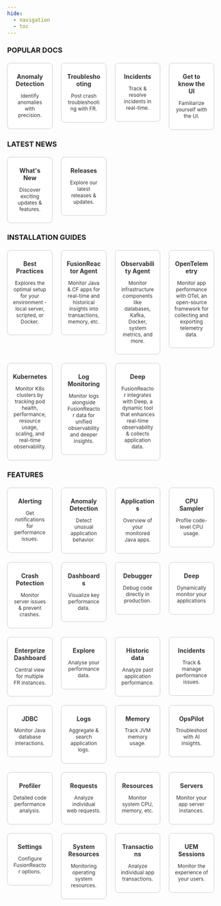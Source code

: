 ```yaml
---
hide:
  - navigation
  - toc
---
```




<!DOCTYPE html>
<html>
<head>
    <title>FusionReactor Journey Steps</title>
    <style>
        .fr-journey-container {
            max-width: 1200px;
            margin: 0 auto;
            padding: 40px 20px;
            font-family: Roboto
        }

        .fr-journey-title {
            text-align: center;
            color: black;
            margin-bottom: 50px;
            font-size: 2.5em;
            font-weight: 800;
        }

        .fr-steps {
            display: flex;
            justify-content: space-between;
            flex-wrap: wrap;
            gap: 30px;
        }

        .fr-step {
            flex: 1;
            min-width: 250px;
            background: white;
            border-radius: 10px;
            border: 2px solid rgba(198, 203, 206, 0.49);
            padding: 25px;
            box-shadow: 0 4px 6px rgba(0, 0, 0, 0.1);
            display: flex;
            flex-direction: column;
            align-items: center;
            text-align: center;
            transition: transform 0.3s ease;
        }

        .fr-step:hover {
            transform: translateY(-5px);
        }

        .fr-step-number {
            width: 40px;
            height: 40px;
            background: #53AFDA;
            color: white;
            border-radius: 50%;
            display: flex;
            align-items: center;
            justify-content: center;
            font-size: 1.2em;
            font-weight: bold;
            margin-bottom: 15px;
        }

        .fr-step-title {
            font-weight: bold;
            margin-bottom: 1.0rem;
            font-size: 1.1rem;
            color: black;
        }

        .fr-step-description {
            font-size: 0.7rem;
            margin-bottom: 1.0rem;
            flex-grow: 1;
            color: #343942; /* Lighter color for description */
        }

        .fr-step-action {
            width: 100%;
        }

        .fr-btn {
            display: inline-block;
            padding: 0.4rem 1rem;
            background-color: white; /* Match the card background */
            color: #343942; /* Light blue text color */
            text-decoration: none;
            border: 2px solid white; /* Light blue border */
            border-radius: 5px;
            font-size: 0.7rem;
            font-weight: bold; /* Makes the text bold */
            transition: background-color 0.3s, color 0.3s;
        }

        .fr-btn:hover {
            background: white;
        }

        @media (max-width: 768px) {
            .fr-steps {
                flex-direction: column;
            }
            
            .fr-step {
                width: 100%;
            }
            
            .fr-journey-title {
                font-size: 2rem;
            }
        }
    </style>
</head>
<body>
    <div class="fr-journey-container">
        <h1 class="fr-journey-title">Start your FusionReactor journey in 4 easy steps!</h1>
        <div class="fr-steps">
            <div class="fr-step">
                <div class="fr-step-number">1</div>
                <div class="fr-step-title"> Create your account</div>
                <div class="fr-step-description">Don't have an account? Signing up is easy and only takes a few minutes.</div>
                <div class="fr-step-action">
                    <a href="https://app.fusionreactor.io/auth/login" class="fr-btn">Sign up here</a>
                </div>
            </div>
            <div class="fr-step">
                <div class="fr-step-number">2</div>
                <div class="fr-step-title">Install FusionReactor</div>
                <div class="fr-step-description">Dive into the UI and configure FusionReactor to monitor your stack.</div>
                <div class="fr-step-action">
                    <a href="/Getting-started/install-fr/" class="fr-btn">Install FusionReactor</a>
                </div>
            </div>
            <div class="fr-step">
                <div class="fr-step-number">3</div>
                <div class="fr-step-title">Set up integrations</div>
                <div class="fr-step-description">Monitor key parts of your infrastructure like databases, Docker etc.</div>
                <div class="fr-step-action">
                    <a href="/Monitor-your-data/Observability-agent/overview/" class="fr-btn">Install Observability Agent</a>
                </div>
            </div>
            <div class="fr-step">
                <div class="fr-step-number">4</div>
                <div class="fr-step-title">Start your FR journey</div>
                <div class="fr-step-description">Familiarize yourself with our comprehensive monitoring platform.</div>
                <div class="fr-step-action">
                    <a href="/Getting-started/intro-to-fr/" class="fr-btn">Learn more about FR</a>
                </div>
            </div>
        </div>
    </div>
</body>
</html>


<style>
.doc-grid-item-link:hover * {
  color: #53AFDA !important; /* Use !important to override inline styles */
}
.doc-grid-item-link:hover div {
  /* Optionally, keep the background color change if you like it */
  background-color: var(--md-color-scheme-hover-bg, #f9f9f9) !important; /* Example fallback */
  color: #fff !important; /* Keep the white text on hover if desired */
  box-shadow: 0 4px 12px rgba(0,0,0,0.15);
  transform: translateY(-4px);
}
.doc-grid-item-link:not(:hover) div {
  /* Revert background and text color on mouseout */
  background-color: var(--card-bg, white);
  color: var(--card-text, #333);
  box-shadow: none;
  transform: none;
}
</style>

<h3 style="margin-bottom: 20px;">POPULAR DOCS</h3>

<div style="display: flex; flex-wrap: wrap; gap: 20px;">

  <a href="/Data-insights/Features/Anomaly-Detection/ADoverview/" style="text-decoration: none; color: inherit; width: calc(25% - 20px);" class="doc-grid-item-link">
    <div style="
      border: 1px solid #ccc;
      padding: 12px;
      box-sizing: border-box;
      text-align: center;
      border-radius: 8px;
      transition: all 0.3s ease;
      cursor: pointer;
      background-color: var(--card-bg, white);
      color: var(--card-text, #333);
    ">
      <i class="fas fa-server fa-2x" style="margin-bottom: 10px; color: purple;"></i>
      <h4 style="margin: 10px 0 6px;">Anomaly Detection</h4>
      <p style="font-size: 0.85em;">Identify anomalies with precision.</p>
    </div>
  </a>

  <a href="/Getting-started/Tutorials/troubleshoot-crash/" style="text-decoration: none; color: inherit; width: calc(25% - 20px);" class="doc-grid-item-link">
    <div style="
      border: 1px solid #ccc;
      padding: 12px;
      box-sizing: border-box;
      text-align: center;
      border-radius: 8px;
      transition: all 0.3s ease;
      cursor: pointer;
      background-color: var(--card-bg, white);
      color: var(--card-text, #333);
    ">
      <i class="fas fa-plug fa-2x" style="margin-bottom: 10px; color: purple;"></i>
      <h4 style="margin: 10px 0 6px;">Troubleshooting</h4>
      <p style="font-size: 0.85em;">Post crash troubleshooting with FR.</p>
    </div>
  </a>

   <a href="/Data-insights/Features/Incidents/incidents/" style="text-decoration: none; color: inherit; width: calc(25% - 20px);" class="doc-grid-item-link">
    <div style="
      border: 1px solid #ccc;
      padding: 12px;
      box-sizing: border-box;
      text-align: center;
      border-radius: 8px;
      transition: all 0.3s ease;
      cursor: pointer;
      background-color: var(--card-bg, white);
      color: var(--card-text, #333);
    ">
      <i class="fas fa-server fa-2x" style="margin-bottom: 10px; color: purple;"></i>
      <h4 style="margin: 10px 0 6px;">Incidents</h4>
      <p style="font-size: 0.85em;">Track & resolve incidents in real-time.</p>
    </div>
  </a>

   <a href="/Getting-started/Tutorials/know-the-ui/" style="text-decoration: none; color: inherit; width: calc(25% - 20px);" class="doc-grid-item-link">
    <div style="
      border: 1px solid #ccc;
      padding: 12px;
      box-sizing: border-box;
      text-align: center;
      border-radius: 8px;
      transition: all 0.3s ease;
      cursor: pointer;
      background-color: var(--card-bg, white);
      color: var(--card-text, #333);
    ">
      <i class="fas fa-server fa-2x" style="margin-bottom: 10px; color: purple;"></i>
      <h4 style="margin: 10px 0 6px;">Get to know the UI</h4>
      <p style="font-size: 0.85em;">Familiarize yourself with the UI.</p>
    </div>
  </a>

  </div>

<h3 style="margin-bottom: 20px;">LATEST NEWS</h3>

<div style="display: flex; flex-wrap: wrap; gap: 20px;">

  <a href="/Latest-updates/WhatsNew/" style="text-decoration: none; color: inherit; width: calc(25% - 20px);" class="doc-grid-item-link">
    <div style="
      border: 1px solid #ccc;
      padding: 12px;
      box-sizing: border-box;
      text-align: center;
      border-radius: 8px;
      transition: all 0.3s ease;
      cursor: pointer;
      background-color: var(--card-bg, white);
      color: var(--card-text, #333);
    ">
      <i class="fas fa-server fa-2x" style="margin-bottom: 10px; color: purple;"></i>
      <h4 style="margin: 10px 0 6px;">What's New</h4>
      <p style="font-size: 0.85em;">Discover exciting updates & features.</p>
    </div>
  </a>

  <a href="/Latest-updates/Releases" style="text-decoration: none; color: inherit; width: calc(25% - 20px);" class="doc-grid-item-link">
    <div style="
      border: 1px solid #ccc;
      padding: 12px;
      box-sizing: border-box;
      text-align: center;
      border-radius: 8px;
      transition: all 0.3s ease;
      cursor: pointer;
      background-color: var(--card-bg, white);
      color: var(--card-text, #333);
    ">
      <i class="fas fa-plug fa-2x" style="margin-bottom: 10px; color: purple;"></i>
      <h4 style="margin: 10px 0 6px;">Releases</h4>
      <p style="font-size: 0.85em;">Explore our latest releases & updates.</p>
    </div>
  </a>

  </div>

<style>
.doc-grid-item-link:hover * {
  color: #53AFDA !important; /* Use !important to override inline styles */
}
.doc-grid-item-link:hover div {
  /* Optionally, keep the background color change if you like it */
  background-color: var(--md-color-scheme-hover-bg, #f9f9f9) !important; /* Example fallback */
  color: #fff !important; /* Keep the white text on hover if desired */
  box-shadow: 0 4px 12px rgba(0,0,0,0.15);
  transform: translateY(-4px);
}
.doc-grid-item-link:not(:hover) div {
  /* Revert background and text color on mouseout */
  background-color: var(--card-bg, white);
  color: var(--card-text, #333);
  box-shadow: none;
  transform: none;
}
</style>

<h3 style="margin-bottom: 20px;">INSTALLATION GUIDES</h3>

<div style="display: flex; flex-wrap: wrap; gap: 20px;">

  <a href="/Best-Practices/Installation/installation-overview/" style="text-decoration: none; color: inherit; width: calc(25% - 20px);" class="doc-grid-item-link">
    <div style="
      border: 1px solid #ccc;
      padding: 12px;
      box-sizing: border-box;
      text-align: center;
      border-radius: 8px;
      transition: all 0.3s ease;
      cursor: pointer;
      background-color: var(--card-bg, white);
      color: var(--card-text, #333);
    ">
      <i class="fas fa-server fa-2x" style="margin-bottom: 10px; color: purple;"></i>
      <h4 style="margin: 10px 0 6px;">Best Practices</h4>
      <p style="font-size: 0.85em;">Explores the optimal setup for your environment - local server, scripted, or Docker.</p>
    </div>
  </a>

  <a href="/Monitor-your-data/FR-Agent/agent-overview/" style="text-decoration: none; color: inherit; width: calc(25% - 20px);" class="doc-grid-item-link">
    <div style="
      border: 1px solid #ccc;
      padding: 12px;
      box-sizing: border-box;
      text-align: center;
      border-radius: 8px;
      transition: all 0.3s ease;
      cursor: pointer;
      background-color: var(--card-bg, white);
      color: var(--card-text, #333);
    ">
      <i class="fas fa-plug fa-2x" style="margin-bottom: 10px; color: purple;"></i>
      <h4 style="margin: 10px 0 6px;">FusionReactor Agent</h4>
      <p style="font-size: 0.85em;">Monitor Java & CF apps for real-time and historical insights into transactions, memory, etc.</p>
    </div>
  </a>

   <a href="/Monitor-your-data/Observability-agent/overview/" style="text-decoration: none; color: inherit; width: calc(25% - 20px);" class="doc-grid-item-link">
    <div style="
      border: 1px solid #ccc;
      padding: 12px;
      box-sizing: border-box;
      text-align: center;
      border-radius: 8px;
      transition: all 0.3s ease;
      cursor: pointer;
      background-color: var(--card-bg, white);
      color: var(--card-text, #333);
    ">
      <i class="fas fa-server fa-2x" style="margin-bottom: 10px; color: purple;"></i>
      <h4 style="margin: 10px 0 6px;">Observability Agent</h4>
      <p style="font-size: 0.85em;">Monitor infrastructure components like databases, Kafka, Docker, system metrics, and more.</p>
    </div>
  </a>

   <a href="/Monitor-your-data/OpenTelemetry/getting-started/" style="text-decoration: none; color: inherit; width: calc(25% - 20px);" class="doc-grid-item-link">
    <div style="
      border: 1px solid #ccc;
      padding: 12px;
      box-sizing: border-box;
      text-align: center;
      border-radius: 8px;
      transition: all 0.3s ease;
      cursor: pointer;
      background-color: var(--card-bg, white);
      color: var(--card-text, #333);
    ">
      <i class="fas fa-server fa-2x" style="margin-bottom: 10px; color: purple;"></i>
      <h4 style="margin: 10px 0 6px;">OpenTelemetry</h4>
      <p style="font-size: 0.85em;">Monitor app performance with OTel, an open-source framework for collecting and exporting telemetry data.</p>
    </div>
  </a>

  
  <a href="/Monitor-your-data/Kubernetes-monitoring/overview/" style="text-decoration: none; color: inherit; width: calc(25% - 20px);" class="doc-grid-item-link">
    <div style="
      border: 1px solid #ccc;
      padding: 12px;
      box-sizing: border-box;
      text-align: center;
      border-radius: 8px;
      transition: all 0.3s ease;
      cursor: pointer;
      background-color: var(--card-bg, white);
      color: var(--card-text, #333);
    ">
      <i class="fas fa-server fa-2x" style="margin-bottom: 10px; color: purple;"></i>
      <h4 style="margin: 10px 0 6px;">Kubernetes</h4>
      <p style="font-size: 0.85em;">Monitor K8s clusters by tracking pod health, performance, resource usage, scaling, and real-time observability.</p>
    </div>
  </a>

  <a href="/Monitor-your-data/Log-monitoring/overview/" style="text-decoration: none; color: inherit; width: calc(25% - 20px);" class="doc-grid-item-link">
    <div style="
      border: 1px solid #ccc;
      padding: 12px;
      box-sizing: border-box;
      text-align: center;
      border-radius: 8px;
      transition: all 0.3s ease;
      cursor: pointer;
      background-color: var(--card-bg, white);
      color: var(--card-text, #333);
    ">
      <i class="fas fa-plug fa-2x" style="margin-bottom: 10px; color: purple;"></i>
      <h4 style="margin: 10px 0 6px;">Log Monitoring</h4>
      <p style="font-size: 0.85em;">Monitor logs alongside FusionReactor data for unified observability and deeper insights.</p>
    </div>
  </a>

   <a href="/Monitor-your-data/Deep/overview/" style="text-decoration: none; color: inherit; width: calc(25% - 20px);" class="doc-grid-item-link">
    <div style="
      border: 1px solid #ccc;
      padding: 12px;
      box-sizing: border-box;
      text-align: center;
      border-radius: 8px;
      transition: all 0.3s ease;
      cursor: pointer;
      background-color: var(--card-bg, white);
      color: var(--card-text, #333);
    ">
      <i class="fas fa-server fa-2x" style="margin-bottom: 10px; color: purple;"></i>
      <h4 style="margin: 10px 0 6px;">Deep</h4>
      <p style="font-size: 0.85em;">FusionReactor integrates with Deep, a dynamic tool that enhances real-time observability & collects application data.</p>
    </div>
  </a>

 </div>

<style>
.doc-grid-item-link:hover * {
  color: #53AFDA !important; /* Use !important to override inline styles */
}
.doc-grid-item-link:hover div {
  /* Optionally, keep the background color change if you like it */
  background-color: var(--md-color-scheme-hover-bg, #f9f9f9) !important; /* Example fallback */
  color: #fff !important; /* Keep the white text on hover if desired */
  box-shadow: 0 4px 12px rgba(0,0,0,0.15);
  transform: translateY(-4px);
}
.doc-grid-item-link:not(:hover) div {
  /* Revert background and text color on mouseout */
  background-color: var(--card-bg, white);
  color: var(--card-text, #333);
  box-shadow: none;
  transform: none;
}
</style>

<h3 style="margin-bottom: 20px;">FEATURES</h3>

<div style="display: flex; flex-wrap: wrap; gap: 20px;">

  <a href="/Data-insights/Features/alerting/" style="text-decoration: none; color: inherit; width: calc(25% - 20px);" class="doc-grid-item-link">
    <div style="
      border: 1px solid #ccc;
      padding: 12px;
      box-sizing: border-box;
      text-align: center;
      border-radius: 8px;
      transition: all 0.3s ease;
      cursor: pointer;
      background-color: var(--card-bg, white);
      color: var(--card-text, #333);
    ">
      <i class="fas fa-server fa-2x" style="margin-bottom: 10px; color: purple;"></i>
      <h4 style="margin: 10px 0 6px;">Alerting</h4>
      <p style="font-size: 0.85em;">Get notifications for performance issues.</p>
    </div>
  </a>

  <a href="/Data-insights/Features/Anomaly-Detection/ADoverview/" style="text-decoration: none; color: inherit; width: calc(25% - 20px);" class="doc-grid-item-link">
    <div style="
      border: 1px solid #ccc;
      padding: 12px;
      box-sizing: border-box;
      text-align: center;
      border-radius: 8px;
      transition: all 0.3s ease;
      cursor: pointer;
      background-color: var(--card-bg, white);
      color: var(--card-text, #333);
    ">
      <i class="fas fa-plug fa-2x" style="margin-bottom: 10px; color: purple;"></i>
      <h4 style="margin: 10px 0 6px;">Anomaly Detection</h4>
      <p style="font-size: 0.85em;">Detect unusual application behavior.</p>
    </div>
  </a>

   <a href="/Data-insights/Features/applications/" style="text-decoration: none; color: inherit; width: calc(25% - 20px);" class="doc-grid-item-link">
    <div style="
      border: 1px solid #ccc;
      padding: 12px;
      box-sizing: border-box;
      text-align: center;
      border-radius: 8px;
      transition: all 0.3s ease;
      cursor: pointer;
      background-color: var(--card-bg, white);
      color: var(--card-text, #333);
    ">
      <i class="fas fa-server fa-2x" style="margin-bottom: 10px; color: purple;"></i>
      <h4 style="margin: 10px 0 6px;">Applications</h4>
      <p style="font-size: 0.85em;">Overview of your monitored Java apps.</p>
    </div>
  </a>

   <a href="/Data-insights/Features/CPU-Sampler/CPU-Sampler/" style="text-decoration: none; color: inherit; width: calc(25% - 20px);" class="doc-grid-item-link">
    <div style="
      border: 1px solid #ccc;
      padding: 12px;
      box-sizing: border-box;
      text-align: center;
      border-radius: 8px;
      transition: all 0.3s ease;
      cursor: pointer;
      background-color: var(--card-bg, white);
      color: var(--card-text, #333);
    ">
      <i class="fas fa-server fa-2x" style="margin-bottom: 10px; color: purple;"></i>
      <h4 style="margin: 10px 0 6px;">CPU Sampler</h4>
      <p style="font-size: 0.85em;">Profile code-level CPU usage.</p>
    </div>
  </a>

  
  <a href="/Data-insights/Features/Crash-protection/Crash-Protection/" style="text-decoration: none; color: inherit; width: calc(25% - 20px);" class="doc-grid-item-link">
    <div style="
      border: 1px solid #ccc;
      padding: 12px;
      box-sizing: border-box;
      text-align: center;
      border-radius: 8px;
      transition: all 0.3s ease;
      cursor: pointer;
      background-color: var(--card-bg, white);
      color: var(--card-text, #333);
    ">
      <i class="fas fa-server fa-2x" style="margin-bottom: 10px; color: purple;"></i>
      <h4 style="margin: 10px 0 6px;">Crash Potection</h4>
      <p style="font-size: 0.85em;">Monitor server issues & prevent crashes.</p>
    </div>
  </a>

  <a href="/Data-insights/Features/dashboards/" style="text-decoration: none; color: inherit; width: calc(25% - 20px);" class="doc-grid-item-link">
    <div style="
      border: 1px solid #ccc;
      padding: 12px;
      box-sizing: border-box;
      text-align: center;
      border-radius: 8px;
      transition: all 0.3s ease;
      cursor: pointer;
      background-color: var(--card-bg, white);
      color: var(--card-text, #333);
    ">
      <i class="fas fa-plug fa-2x" style="margin-bottom: 10px; color: purple;"></i>
      <h4 style="margin: 10px 0 6px;">Dashboards</h4>
      <p style="font-size: 0.85em;">Visualize key performance data.</p>
    </div>
  </a>

   <a href="/Data-insights/Features/Debugger/Overview/" style="text-decoration: none; color: inherit; width: calc(25% - 20px);" class="doc-grid-item-link">
    <div style="
      border: 1px solid #ccc;
      padding: 12px;
      box-sizing: border-box;
      text-align: center;
      border-radius: 8px;
      transition: all 0.3s ease;
      cursor: pointer;
      background-color: var(--card-bg, white);
      color: var(--card-text, #333);
    ">
      <i class="fas fa-server fa-2x" style="margin-bottom: 10px; color: purple;"></i>
      <h4 style="margin: 10px 0 6px;">Debugger</h4>
      <p style="font-size: 0.85em;">Debug code directly in production.</p>
    </div>
  </a>

  <a href="/Monitor-your-data/Deep/overview/" style="text-decoration: none; color: inherit; width: calc(25% - 20px);" class="doc-grid-item-link">
    <div style="
      border: 1px solid #ccc;
      padding: 12px;
      box-sizing: border-box;
      text-align: center;
      border-radius: 8px;
      transition: all 0.3s ease;
      cursor: pointer;
      background-color: var(--card-bg, white);
      color: var(--card-text, #333);
    ">
      <i class="fas fa-server fa-2x" style="margin-bottom: 10px; color: purple;"></i>
      <h4 style="margin: 10px 0 6px;">Deep</h4>
      <p style="font-size: 0.85em;">Dynamically monitor your applications</p>
    </div>
  </a>

   <a href="/Data-insights/Features/Enterprise-Dashboard/Enterprise-Dashboard/" style="text-decoration: none; color: inherit; width: calc(25% - 20px);" class="doc-grid-item-link">
     <div style="
        border: 1px solid #ccc;
        padding: 12px;
        box-sizing: border-box;
        text-align: center;
        border-radius: 8px;
        transition: all 0.3s ease;
        cursor: pointer;
        background-color: var(--card-bg, white);
        color: var(--card-text, #333);
        ">
        <i class="fas fa-server fa-2x" style="margin-bottom: 10px; color: purple;"></i>
        <h4 style="margin: 10px 0 6px;">Enterprize Dashboard</h4>
        <p style="font-size: 0.85em;">Central view for multiple FR instances.</p>
        </div>
  </a>

  <a href="/Data-insights/Features/explore/" style="text-decoration: none; color: inherit; width: calc(25% - 20px);" class="doc-grid-item-link">
    <div style="
      border: 1px solid #ccc;
      padding: 12px;
      box-sizing: border-box;
      text-align: center;
      border-radius: 8px;
      transition: all 0.3s ease;
      cursor: pointer;
      background-color: var(--card-bg, white);
      color: var(--card-text, #333);
    ">
      <i class="fas fa-plug fa-2x" style="margin-bottom: 10px; color: purple;"></i>
      <h4 style="margin: 10px 0 6px;">Explore</h4>
      <p style="font-size: 0.85em;"> Analyse your performance data.</p>
    </div>
  </a>

   <a href="/Data-insights/Features/timepicker/" style="text-decoration: none; color: inherit; width: calc(25% - 20px);" class="doc-grid-item-link">
    <div style="
      border: 1px solid #ccc;
      padding: 12px;
      box-sizing: border-box;
      text-align: center;
      border-radius: 8px;
      transition: all 0.3s ease;
      cursor: pointer;
      background-color: var(--card-bg, white);
      color: var(--card-text, #333);
    ">
      <i class="fas fa-server fa-2x" style="margin-bottom: 10px; color: purple;"></i>
      <h4 style="margin: 10px 0 6px;">Historic data</h4>
      <p style="font-size: 0.85em;">Analyze past application performance.</p>
    </div>
  </a>

   <a href="/Data-insights/Features/Incidents/incidents/" style="text-decoration: none; color: inherit; width: calc(25% - 20px);" class="doc-grid-item-link">
    <div style="
      border: 1px solid #ccc;
      padding: 12px;
      box-sizing: border-box;
      text-align: center;
      border-radius: 8px;
      transition: all 0.3s ease;
      cursor: pointer;
      background-color: var(--card-bg, white);
      color: var(--card-text, #333);
    ">
      <i class="fas fa-server fa-2x" style="margin-bottom: 10px; color: purple;"></i>
      <h4 style="margin: 10px 0 6px;">Incidents</h4>
      <p style="font-size: 0.85em;">Track & manage performance issues.</p>
    </div>
  </a>

  
  <a href="/Data-insights/Features/JDBC/Databases/" style="text-decoration: none; color: inherit; width: calc(25% - 20px);" class="doc-grid-item-link">
    <div style="
      border: 1px solid #ccc;
      padding: 12px;
      box-sizing: border-box;
      text-align: center;
      border-radius: 8px;
      transition: all 0.3s ease;
      cursor: pointer;
      background-color: var(--card-bg, white);
      color: var(--card-text, #333);
    ">
      <i class="fas fa-server fa-2x" style="margin-bottom: 10px; color: purple;"></i>
      <h4 style="margin: 10px 0 6px;">JDBC</h4>
      <p style="font-size: 0.85em;">Monitor Java database interactions.</p>
    </div>
  </a>

  <a href="/Data-insights/Features/Logs/Logs/" style="text-decoration: none; color: inherit; width: calc(25% - 20px);" class="doc-grid-item-link">
    <div style="
      border: 1px solid #ccc;
      padding: 12px;
      box-sizing: border-box;
      text-align: center;
      border-radius: 8px;
      transition: all 0.3s ease;
      cursor: pointer;
      background-color: var(--card-bg, white);
      color: var(--card-text, #333);
    ">
      <i class="fas fa-plug fa-2x" style="margin-bottom: 10px; color: purple;"></i>
      <h4 style="margin: 10px 0 6px;">Logs</h4>
      <p style="font-size: 0.85em;">Aggregate & search application logs.</p>
    </div>
  </a>

   <a href="/Data-insights/Features/Memory/Overview/" style="text-decoration: none; color: inherit; width: calc(25% - 20px);" class="doc-grid-item-link">
    <div style="
      border: 1px solid #ccc;
      padding: 12px;
      box-sizing: border-box;
      text-align: center;
      border-radius: 8px;
      transition: all 0.3s ease;
      cursor: pointer;
      background-color: var(--card-bg, white);
      color: var(--card-text, #333);
    ">
      <i class="fas fa-server fa-2x" style="margin-bottom: 10px; color: purple;"></i>
      <h4 style="margin: 10px 0 6px;">Memory</h4>
      <p style="font-size: 0.85em;">Track JVM memory usage.</p>
    </div>
  </a>

  <a href="/Data-insights/Features/OpsPilot/AIoverview/" style="text-decoration: none; color: inherit; width: calc(25% - 20px);" class="doc-grid-item-link">
    <div style="
      border: 1px solid #ccc;
      padding: 12px;
      box-sizing: border-box;
      text-align: center;
      border-radius: 8px;
      transition: all 0.3s ease;
      cursor: pointer;
      background-color: var(--card-bg, white);
      color: var(--card-text, #333);
    ">
      <i class="fas fa-server fa-2x" style="margin-bottom: 10px; color: purple;"></i>
      <h4 style="margin: 10px 0 6px;">OpsPilot</h4>
      <p style="font-size: 0.85em;">Troubleshoot with AI insights.</p>
    </div>
  </a>

  <a href="/Data-insights/Features/Profiler/Profiler/" style="text-decoration: none; color: inherit; width: calc(25% - 20px);" class="doc-grid-item-link">
    <div style="
      border: 1px solid #ccc;
      padding: 12px;
      box-sizing: border-box;
      text-align: center;
      border-radius: 8px;
      transition: all 0.3s ease;
      cursor: pointer;
      background-color: var(--card-bg, white);
      color: var(--card-text, #333);
    ">
      <i class="fas fa-plug fa-2x" style="margin-bottom: 10px; color: purple;"></i>
      <h4 style="margin: 10px 0 6px;">Profiler</h4>
      <p style="font-size: 0.85em;">Detailed code performance analysis.</p>
    </div>
  </a>

   <a href="/Data-insights/Features/Requests/Applications/" style="text-decoration: none; color: inherit; width: calc(25% - 20px);" class="doc-grid-item-link">
    <div style="
      border: 1px solid #ccc;
      padding: 12px;
      box-sizing: border-box;
      text-align: center;
      border-radius: 8px;
      transition: all 0.3s ease;
      cursor: pointer;
      background-color: var(--card-bg, white);
      color: var(--card-text, #333);
    ">
      <i class="fas fa-server fa-2x" style="margin-bottom: 10px; color: purple;"></i>
      <h4 style="margin: 10px 0 6px;">Requests</h4>
      <p style="font-size: 0.85em;">Analyze individual web requests.</p>
    </div>
  </a>

   <a href="/Data-insights/Features/Resources/Buffer-Pool/" style="text-decoration: none; color: inherit; width: calc(25% - 20px);" class="doc-grid-item-link">
    <div style="
      border: 1px solid #ccc;
      padding: 12px;
      box-sizing: border-box;
      text-align: center;
      border-radius: 8px;
      transition: all 0.3s ease;
      cursor: pointer;
      background-color: var(--card-bg, white);
      color: var(--card-text, #333);
    ">
      <i class="fas fa-server fa-2x" style="margin-bottom: 10px; color: purple;"></i>
      <h4 style="margin: 10px 0 6px;">Resources</h4>
      <p style="font-size: 0.85em;">Monitor system CPU, memory, etc.</p>
    </div>
  </a>

  
  <a href="/Data-insights/Features/servers/" style="text-decoration: none; color: inherit; width: calc(25% - 20px);" class="doc-grid-item-link">
    <div style="
      border: 1px solid #ccc;
      padding: 12px;
      box-sizing: border-box;
      text-align: center;
      border-radius: 8px;
      transition: all 0.3s ease;
      cursor: pointer;
      background-color: var(--card-bg, white);
      color: var(--card-text, #333);
    ">
      <i class="fas fa-server fa-2x" style="margin-bottom: 10px; color: purple;"></i>
      <h4 style="margin: 10px 0 6px;">Servers</h4>
      <p style="font-size: 0.85em;">Monitor your app server instances.</p>
    </div>
  </a>

  <a href="/Data-insights/Features/Settings/CPU-Sampler/" style="text-decoration: none; color: inherit; width: calc(25% - 20px);" class="doc-grid-item-link">
    <div style="
      border: 1px solid #ccc;
      padding: 12px;
      box-sizing: border-box;
      text-align: center;
      border-radius: 8px;
      transition: all 0.3s ease;
      cursor: pointer;
      background-color: var(--card-bg, white);
      color: var(--card-text, #333);
    ">
      <i class="fas fa-plug fa-2x" style="margin-bottom: 10px; color: purple;"></i>
      <h4 style="margin: 10px 0 6px;">Settings</h4>
      <p style="font-size: 0.85em;">Configure FusionReactor options.</p>
    </div>
  </a>

   <a href="/Data-insights/Features/System-Resources/CPU/" style="text-decoration: none; color: inherit; width: calc(25% - 20px);" class="doc-grid-item-link">
    <div style="
      border: 1px solid #ccc;
      padding: 12px;
      box-sizing: border-box;
      text-align: center;
      border-radius: 8px;
      transition: all 0.3s ease;
      cursor: pointer;
      background-color: var(--card-bg, white);
      color: var(--card-text, #333);
    ">
      <i class="fas fa-server fa-2x" style="margin-bottom: 10px; color: purple;"></i>
      <h4 style="margin: 10px 0 6px;">System Resources</h4>
      <p style="font-size: 0.85em;">Monitoring operating system resources.</p>
    </div>
  </a>

   <a href="/Data-insights/Features/Transactions/Activity/" style="text-decoration: none; color: inherit; width: calc(25% - 20px);" class="doc-grid-item-link">
     <div style="
        border: 1px solid #ccc;
        padding: 12px;
        box-sizing: border-box;
        text-align: center;
        border-radius: 8px;
        transition: all 0.3s ease;
        cursor: pointer;
        background-color: var(--card-bg, white);
        color: var(--card-text, #333);
        ">
        <i class="fas fa-server fa-2x" style="margin-bottom: 10px; color: purple;"></i>
        <h4 style="margin: 10px 0 6px;">Transactions</h4>
        <p style="font-size: 0.85em;">Analyze individual app transactions.</p>
        </div>
  </a>

  <a href="/Data-insights/Features/UEM/Sessions/" style="text-decoration: none; color: inherit; width: calc(25% - 20px);" class="doc-grid-item-link">
    <div style="
      border: 1px solid #ccc;
      padding: 12px;
      box-sizing: border-box;
      text-align: center;
      border-radius: 8px;
      transition: all 0.3s ease;
      cursor: pointer;
      background-color: var(--card-bg, white);
      color: var(--card-text, #333);
    ">
      <i class="fas fa-plug fa-2x" style="margin-bottom: 10px; color: purple;"></i>
      <h4 style="margin: 10px 0 6px;">UEM Sessions</h4>
      <p style="font-size: 0.85em;">Monitor the experience of your users.</p>
    </div>
  </a>

  </div>



